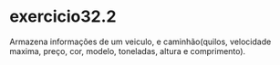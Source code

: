 # exercicio32.2
Armazena informações de um veiculo, e caminhão(quilos, velocidade maxima, preço, cor, modelo, toneladas, altura e comprimento).
